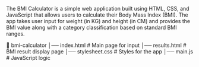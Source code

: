 The BMI Calculator is a simple web application built using HTML, CSS, and JavaScript that allows users to calculate their Body Mass Index (BMI). The app takes user input for weight (in KG) and height (in CM) and provides the BMI value along with a category classification based on standard BMI ranges.

📂 bmi-calculator
│── index.html        # Main page for input
│── results.html      # BMI result display page
│── stylesheet.css    # Styles for the app
│── main.js          # JavaScript logic
